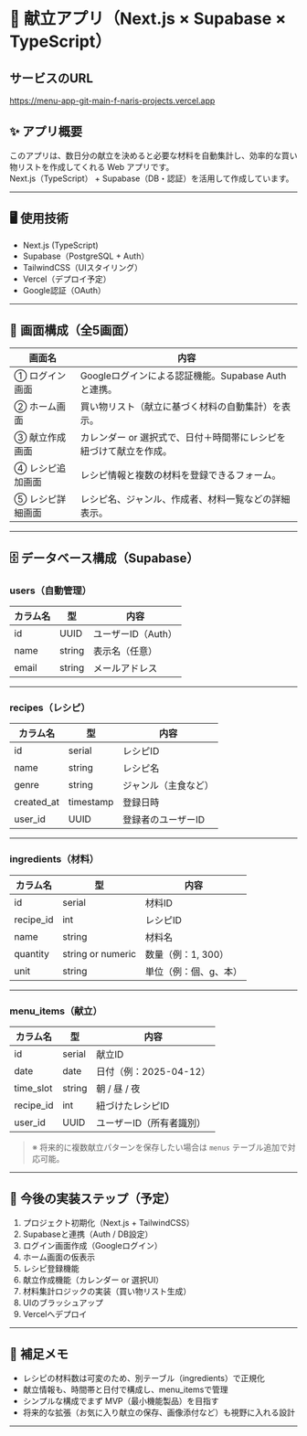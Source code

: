 # 🍱 献立アプリ（Next.js × Supabase × TypeScript）

## サービスのURL

https://menu-app-git-main-f-naris-projects.vercel.app

## ✨ アプリ概要

このアプリは、数日分の献立を決めると必要な材料を自動集計し、効率的な買い物リストを作成してくれる Web アプリです。  
Next.js（TypeScript） + Supabase（DB・認証）を活用して作成しています。

---

## 🖥️ 使用技術

- Next.js (TypeScript)
- Supabase（PostgreSQL + Auth）
- TailwindCSS（UIスタイリング）
- Vercel（デプロイ予定）
- Google認証（OAuth）

---

## 📱 画面構成（全5画面）

| 画面名             | 内容 |
|--------------------|------|
| ① ログイン画面       | Googleログインによる認証機能。Supabase Authと連携。 |
| ② ホーム画面         | 買い物リスト（献立に基づく材料の自動集計）を表示。 |
| ③ 献立作成画面       | カレンダー or 選択式で、日付＋時間帯にレシピを紐づけて献立を作成。 |
| ④ レシピ追加画面     | レシピ情報と複数の材料を登録できるフォーム。 |
| ⑤ レシピ詳細画面     | レシピ名、ジャンル、作成者、材料一覧などの詳細表示。 |

---

## 🗄️ データベース構成（Supabase）

### users（自動管理）

| カラム名 | 型     | 内容               |
|----------|--------|--------------------|
| id       | UUID   | ユーザーID（Auth） |
| name     | string | 表示名（任意）     |
| email    | string | メールアドレス     |

---

### recipes（レシピ）

| カラム名    | 型        | 内容                 |
|-------------|-----------|----------------------|
| id          | serial    | レシピID             |
| name        | string    | レシピ名             |
| genre       | string    | ジャンル（主食など） |
| created_at  | timestamp | 登録日時             |
| user_id     | UUID      | 登録者のユーザーID   |

---

### ingredients（材料）

| カラム名   | 型     | 内容           |
|------------|--------|----------------|
| id         | serial | 材料ID         |
| recipe_id  | int    | レシピID       |
| name       | string | 材料名         |
| quantity   | string or numeric | 数量（例：1, 300） |
| unit       | string | 単位（例：個、g、本） |

---

### menu_items（献立）

| カラム名   | 型     | 内容                     |
|------------|--------|--------------------------|
| id         | serial | 献立ID                   |
| date       | date   | 日付（例：2025-04-12）   |
| time_slot  | string | 朝 / 昼 / 夜             |
| recipe_id  | int    | 紐づけたレシピID         |
| user_id    | UUID   | ユーザーID（所有者識別） |

> ※ 将来的に複数献立パターンを保存したい場合は `menus` テーブル追加で対応可能。

---

## 🚀 今後の実装ステップ（予定）

1. プロジェクト初期化（Next.js + TailwindCSS）
2. Supabaseと連携（Auth / DB設定）
3. ログイン画面作成（Googleログイン）
4. ホーム画面の仮表示
5. レシピ登録機能
6. 献立作成機能（カレンダー or 選択UI）
7. 材料集計ロジックの実装（買い物リスト生成）
8. UIのブラッシュアップ
9. Vercelへデプロイ

---

## 📝 補足メモ

- レシピの材料数は可変のため、別テーブル（ingredients）で正規化
- 献立情報も、時間帯と日付で構成し、menu_itemsで管理
- シンプルな構成でまず MVP（最小機能製品）を目指す
- 将来的な拡張（お気に入り献立の保存、画像添付など）も視野に入れる設計

---
